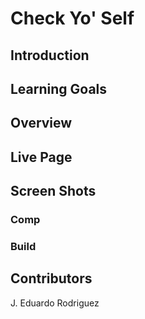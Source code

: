 # Check Yo' Self

## Introduction


## Learning Goals


## Overview


## Live Page


## Screen Shots

### Comp


### Build


## Contributors
J. Eduardo Rodriguez